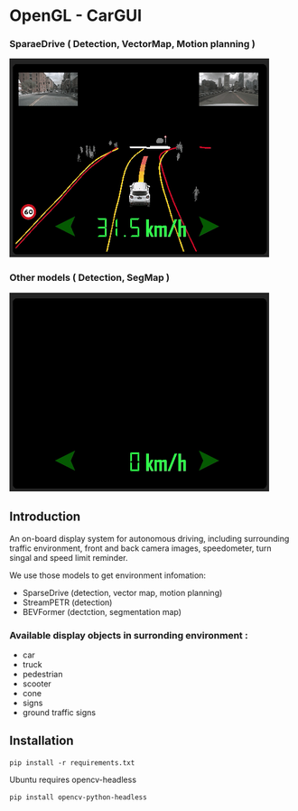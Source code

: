 # OpenGL - CarGUI

### SparaeDrive ( Detection, VectorMap, Motion planning )
![alt text](gif/car_gui_vec_traj_0907.gif)

### Other models ( Detection, SegMap )
![alt text](gif/car_gui_seg_0907.gif)

## Introduction
An on-board display system for autonomous driving, including surrounding traffic environment, front and back camera images, speedometer, turn singal and speed limit reminder.

We use those models to get environment infomation:

- SparseDrive (detection, vector map, motion planning)
- StreamPETR (detection)
- BEVFormer (dectction, segmentation map)




### Available display objects in surronding environment :
- car
- truck
- pedestrian
- scooter
- cone
- signs
- ground traffic signs

## Installation
```
pip install -r requirements.txt
```

Ubuntu requires opencv-headless
```
pip install opencv-python-headless
```

